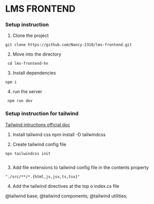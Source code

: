 # LMS FRONTEND


### Setup instruction 

1. Clone the project

```
git clone https://github.com/Nancy-2310/lms-frontend.git

```
2. Move into the directory

```
 cd lms-frontend-hn
```

3. Install dependencies

```
npm i

```
4. run the server

```
 npm run dev

```

### Setup instruction for tailwind

[Tailwind intructions official doc](https://tailwindcss.com/docs/installation)
1. Install tailwind css
npm install -D tailwindcss

2. Create tailwind config file

```
npx tailwindcss init
  
```

3. Add file extensions to tailwind config file in the contents property

```
"./src/**/*.{html,js,jsx,ts,tsx}"

```
4. Add the tailwind directives at the top o index.cs file

@tailwind base;
@tailwind components;
@tailwind utilities;